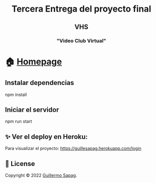 <h1 align="center">Tercera Entrega del proyecto final</h1>
<h2 align="center">VHS</h2>
<h3 align="center">"Video Club Virtual"</h3>

# 🏠 [Homepage](https://github.com/Guillesap)

## Instalar dependencias
npm install

## Iniciar el servidor
npm run start

## ✨ Ver el deploy en Heroku:
Para visualizar el proyecto:
https://guillesapag.herokuapp.com/login


## 📝 License

Copyright © 2022 [Guillermo Sapag](https://vhsvideoclub.netlify.app/).
